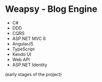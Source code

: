 # Weapsy - Blog Engine
- C#
- DDD
- CQRS
- ASP.NET MVC 6
- AngularJS
- TypeScript
- Kendo UI
- Web API
- ASP.NET Identity

(early stages of the project)

